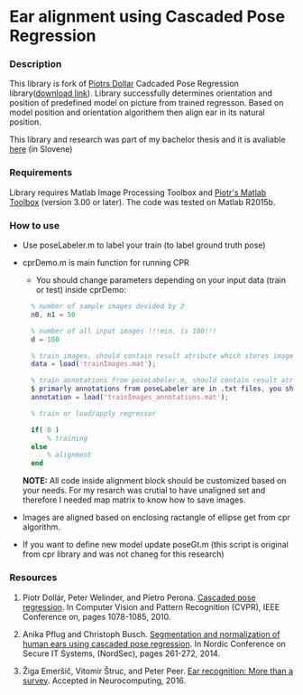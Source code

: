 # Ear alignment using Cascaded Pose Regression

### Description
This library is fork of [Piotrs Dollar](https://github.com/pdollar/) Cadcaded Pose Regression library([download link](http://pdollar.github.io/files/code/cpr/cprV1.00.zip)). Library successfully determines orientation and position of predefined model on picture from trained regresson. Based on model position and orientation algorithem then align ear in its natural position. 

This library and research was part of my bachelor thesis and it is avaliable [here](http://eprints.fri.uni-lj.si/3674/1/63110173-METOD_RIBI%C4%8C-Vpliv_poravnave_na_uspe%C5%A1nost_razpoznavanja_uhljev-1.pdf) (in Slovene)

### Requirements
Library requires Matlab Image Processing Toolbox and [Piotr's Matlab Toolbox](http://pdollar.github.io/toolbox/) (version 3.00 or later). The code was tested on Matlab R2015b.

### How to use

- Use poseLabeler.m to label your train (to label ground truth pose)
- cprDemo.m is main function for running CPR
  - You should change parameters depending on your input data (train or test) inside cprDemo:
  ```matlab
  	% number of sample images devided by 2
  	n0, n1 = 50 

  	% number of all input images !!!min. is 100!!!
  	d = 100 

  	% train images, should contain result atribute which stores images
  	data = load('trainImages.mat'); 

  	% train annotations from poseLabeler.m, should contain result atribute which stores annotations
  	$ primarly annotations from poseLabeler are in .txt files, you should use txt_to_mat_converter.m to convert .txt files into one .mat file
  	annotation = load('trainImages_annotations.mat');

  	% train or load/apply regressor

	if( 0 ) 
		% training
	else
		% alignment
	end
   ```

  **NOTE:** All code inside alignment block should be customized based on your needs. For my resarch was crutial to have unaligned set and therefore I needed map matrix to know how to save images.

- Images are aligned based on enclosing ractangle of ellipse get from cpr algorithm.
- If you want to define new model update poseGt.m (this script is original from cpr library and was not chaneg for this research)
  
### Resources
1. Piotr Dollár, Peter Welinder, and Pietro Perona. [Cascaded pose regression](http://web.bii.a-star.edu.sg/~zhangxw/files/Cascaded%20pose%20regression.pdf). In Computer Vision and Pattern Recognition (CVPR), IEEE Conference on, pages 1078-1085, 2010.

2. Anika Pflug and Christoph Busch. [Segmentation and normalization of human ears using cascaded pose regression](https://www.dasec.h-da.de/wp-content/uploads/2014/07/PflugBuch-CPR-NordSec2014.pdf). In Nordic Conference on Secure IT Systems, (NordSec), pages 261-272, 2014.

3. Žiga Emeršič, Vitomir Štruc, and Peter Peer. [Ear recognition: More than a survey](https://arxiv.org/pdf/1611.06203v1.pdf). Accepted in Neurocomputing, 2016.
